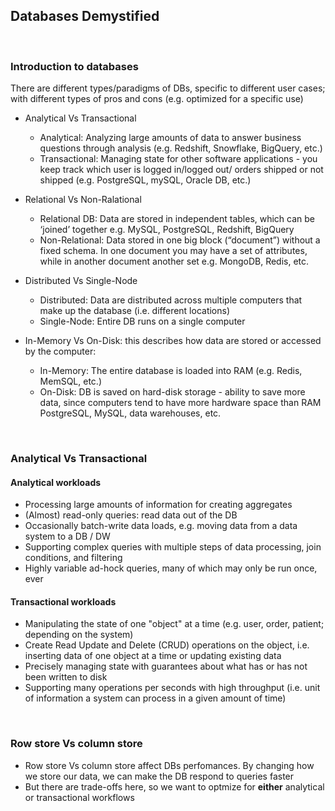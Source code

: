 ## Databases Demystified

<p> <br>

### Introduction to databases 

There are different types/paradigms of DBs, specific to different user cases; with different types of pros and cons (e.g. optimized for a specific use) 

* Analytical Vs Transactional
  * Analytical: Analyzing large amounts of data to answer business questions through analysis (e.g. Redshift, Snowflake, BigQuery, etc.)
  * Transactional: Managing state for other software applications - you keep track which user is logged in/logged out/ orders shipped or not shipped (e.g. PostgreSQL, mySQL, Oracle DB, etc.) 

* Relational Vs Non-Ralational 
  * Relational DB: Data are stored in independent tables, which can be ‘joined’ together e.g. MySQL, PostgreSQL, Redshift, BigQuery 
  * Non-Relational: Data stored in one big block (“document”) without a fixed schema. In one document you may have a set of attributes, while in another document another set  e.g. MongoDB, Redis, etc. 

* Distributed Vs Single-Node
  * Distributed: Data are distributed across multiple computers that make up the database (i.e. different locations)
  * Single-Node: Entire DB runs on a single computer 

* In-Memory Vs On-Disk: this describes how data are stored or accessed by the computer:
  * In-Memory: The entire database is loaded into RAM  (e.g. Redis, MemSQL, etc.)
  * On-Disk: DB is saved on hard-disk storage - ability to save more data, since computers tend to have more hardware space than RAM PostgreSQL, MySQL, data warehouses, etc.

<p> <br>

### Analytical Vs Transactional

#### Analytical workloads 

* Processing large amounts of information for creating aggregates
* (Almost) read-only queries: read data out of the DB 
* Occasionally batch-write data loads, e.g. moving data from a data system to a DB / DW
* Supporting complex queries with multiple steps of data processing, join conditions, and filtering
* Highly variable ad-hock queries, many of which may only be run once, ever

#### Transactional workloads

* Manipulating the state of one "object" at a time (e.g. user, order, patient; depending on the system)
* Create Read Update and Delete (CRUD) operations on the object, i.e. inserting data of one object at a time or updating existing data
* Precisely managing state with guarantees about what has or has not been written to disk
* Supporting many operations per seconds with high throughput (i.e. unit of information a system can process in a given amount of time)

<p> <br>

### Row store Vs column store 

* Row store Vs column store affect DBs perfomances. By changing how we store our data, we can make the DB respond to queries faster
* But there are trade-offs here, so we want to optmize for **either** analytical or transactional workflows 







